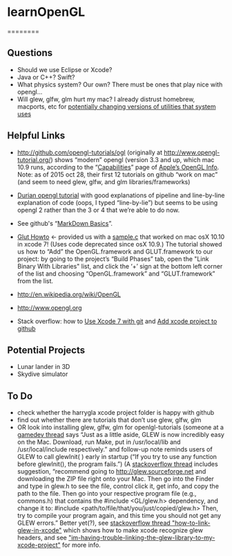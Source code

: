 # learnOpenGL
========

Questions
--------
* Should we use Eclipse or Xcode?
* Java or C++? Swift?
* What physics system? Our own? There must be ones that play nice with opengl...
* Will glew, glfw, glm hurt my mac? I already distrust homebrew, macports, etc for [potentially changing versions of utilities that system uses](http://discussions.apple.com/thread/4337315?start=0&tstart=0)


Helpful Links
------------
* http://github.com/opengl-tutorials/ogl (originally at http://www.opengl-tutorial.org/) shows “modern” opengl (version 3.3 and up, which mac 10.9 runs, according to the “[Capabilities](http://developer.apple.com/opengl/capabilities/index.html)” page of [Apple’s OpenGL Info](http://developer.apple.com/library/mac/documentation/GraphicsImaging/Conceptual/OpenGL-MacProgGuide/opengl_intro/opengl_intro.html). Note: as of 2015 oct 28, their first 12 tutorials on github “work on mac” (and seem to need glew, glfw, and glm libraries/frameworks)

* [Durian opengl tutorial](http://duriansoftware.com/joe/An-intro-to-modern-OpenGL.-Table-of-Contents.html) with good explanations of pipeline and line-by-line explanation of code (oops, I typed “line-by-lie”) but seems to be using opengl 2 rather than the 3 or 4 that we’re able to do now.
 
* See github's “[MarkDown Basics](http://help.github.com/articles/markdown-basics/)”.

* [Glut Howto](http://web.eecs.umich.edu/~sugih/courses/eecs487/glut-howto/) <- provided us with a [sample.c](http://web.eecs.umich.edu/%7Esugih/courses/eecs487/glut-howto/sample.c) that worked on mac osX 10.10 in xcode 7! (Uses code deprecated since osX 10.9.) The tutorial showed us how to “Add” the OpenGL.framework and GLUT.framework to our project: by going to the project’s “Build Phases” tab, open the "Link Binary With Libraries" list, and click the ‘+’ sign at the bottom left corner of the list and choosing “OpenGL.framework” and “GLUT.framework” from the list.

* http://en.wikipedia.org/wiki/OpenGL

* http://www.opengl.org

* Stack overflow: how to [Use Xcode 7 with git](http://stackoverflow.com/questions/5383609/using-git-with-an-existing-xcode-project/32498035) and [Add xcode project to github](http://stackoverflow.com/questions/12698482/add-xcode-project-to-github-repo) 
 


Potential Projects
-----------------
* Lunar lander in 3D 
* Skydive simulator


To Do
---------
* check whether the harrygla xcode project folder is happy with github
* find out whether there are tutorials that don’t use glew, glfw, glm 
* OR look into installing glew, glfw, glm for openlgl-tutorials (someone at a [gamedev thread](http://www.gamedev.net/topic/561579-is-glew-necessary-to-use-shaders-solved-not-necessary/) says “Just as a little aside, GLEW is now incredibly easy on the Mac. Download, run Make, put in /usr/local/lib and /usr/local/include respectively.” and follow-up note reminds users of GLEW to call glewInit( ) early in startup (“If you try to use any function before glewInit(), the program fails.”) (A [stackoverflow thread](http://stackoverflow.com/questions/12229714/building-glew-for-mac-osx) includes suggestion, “recommend going to http://glew.sourceforge.net and downloading the ZIP file right onto your Mac. Then go into the Finder and type in glew.h to see the file, control click it, get info, and copy the path to the file. Then go into your respective program file (e.g., commons.h) that contains the #include <GL/glew.h> dependency, and change it to: #include <path/to/file/that/you/just/copied/glew.h>   Then, try to compile your program again, and this time you should not get any GLEW errors.” Better yet(?), see [stackoverflow thread "how-to-link-glew-in-xcode"](http://stackoverflow.com/questions/17600917/how-to-link-glew-in-xcode) which shows how to make xcode recognize glew headers, and see ["im-having-trouble-linking-the-glew-library-to-my-xcode-project"](http://stackoverflow.com/questions/3072293/im-having-trouble-linking-the-glew-library-to-my-xcode-project) for more info.

